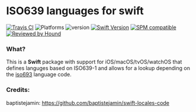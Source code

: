 # ISO639 languages for swift

[![Travis CI](https://travis-ci.org/smuellner/ISO639-for-swift.svg?branch=master)](https://travis-ci.org/smuellner/ISO639-for-swift)
![Platforms](https://img.shields.io/badge/platform-iOS%20%7C%20macOS%20%7C%20tvOS%20%7C%20watchOS%20%7C%20Linux-lightgrey.svg)
![version](https://img.shields.io/badge/version-1.0-brightgreen.svg)
[![Swift Version](https://img.shields.io/badge/swift-5.1-orange.svg?style=flat)](https://developer.apple.com/swift)
[![SPM compatible](https://img.shields.io/badge/SPM-compatible-orange.svg?style=flat)](https://github.com/apple/swift-package-manager)
[![Reviewed by Hound](https://img.shields.io/badge/Reviewed_by-Hound-8E64B0.svg)](https://houndci.com)

### What?
This is a **Swift** package with support for iOS/macOS/tvOS/watchOS that defines languges based on ISO639-1 and allows for a lookup depending on the [iso693](https://en.wikipedia.org/wiki/ISO_639 "iso639") language code.

### Credits:

baptistejamin: https://github.com/baptistejamin/swift-locales-code
